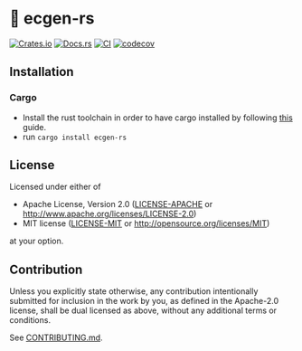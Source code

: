 # 🔢 ecgen-rs

[![Crates.io](https://img.shields.io/crates/v/ecgen-rs.svg)](https://crates.io/crates/ecgen-rs)
[![Docs.rs](https://docs.rs/ecgen-rs/badge.svg)](https://docs.rs/ecgen-rs)
[![CI](https://github.com/luk036/ecgen-rs/workflows/CI/badge.svg)](https://github.com/luk036/ecgen-rs/actions)
[![codecov](https://codecov.io/gh/luk036/ellalgo-rs/branch/master/graph/badge.svg?token=KZnX3rl1gV)](https://codecov.io/gh/luk036/ecgen-rs)

## Installation

### Cargo

* Install the rust toolchain in order to have cargo installed by following
  [this](https://www.rust-lang.org/tools/install) guide.
* run `cargo install ecgen-rs`

## License

Licensed under either of

 * Apache License, Version 2.0
   ([LICENSE-APACHE](LICENSE-APACHE) or http://www.apache.org/licenses/LICENSE-2.0)
 * MIT license
   ([LICENSE-MIT](LICENSE-MIT) or http://opensource.org/licenses/MIT)

at your option.

## Contribution

Unless you explicitly state otherwise, any contribution intentionally submitted
for inclusion in the work by you, as defined in the Apache-2.0 license, shall be
dual licensed as above, without any additional terms or conditions.

See [CONTRIBUTING.md](CONTRIBUTING.md).
